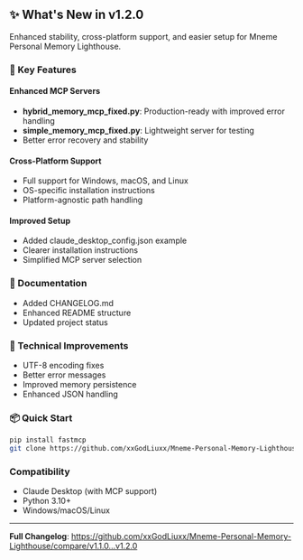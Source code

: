 ## ✨ What's New in v1.2.0

Enhanced stability, cross-platform support, and easier setup for Mneme Personal Memory Lighthouse.

### 🚀 Key Features

#### Enhanced MCP Servers
- **hybrid_memory_mcp_fixed.py**: Production-ready with improved error handling
- **simple_memory_mcp_fixed.py**: Lightweight server for testing
- Better error recovery and stability

#### Cross-Platform Support
- Full support for Windows, macOS, and Linux
- OS-specific installation instructions
- Platform-agnostic path handling

#### Improved Setup
- Added claude_desktop_config.json example
- Clearer installation instructions
- Simplified MCP server selection

### 📝 Documentation
- Added CHANGELOG.md
- Enhanced README structure
- Updated project status

### 🔧 Technical Improvements
- UTF-8 encoding fixes
- Better error messages
- Improved memory persistence
- Enhanced JSON handling

### 📦 Quick Start
```bash
pip install fastmcp
git clone https://github.com/xxGodLiuxx/Mneme-Personal-Memory-Lighthouse.git
```

### Compatibility
- Claude Desktop (with MCP support)
- Python 3.10+
- Windows/macOS/Linux

---
**Full Changelog**: https://github.com/xxGodLiuxx/Mneme-Personal-Memory-Lighthouse/compare/v1.1.0...v1.2.0